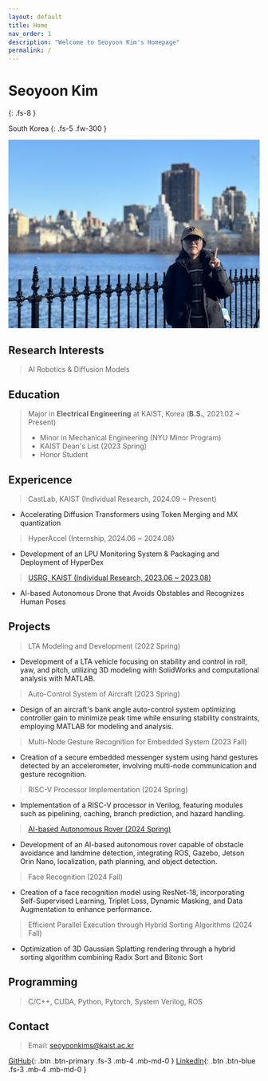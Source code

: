```yaml
---
layout: default
title: Home
nav_order: 1
description: "Welcome to Seoyoon Kim's Homepage"
permalink: /
---
```


# Seoyoon Kim
{: .fs-8 }

South Korea
{: .fs-5 .fw-300 }

![ex_screenshot](./assets/images/me2.jpg)  


## Research Interests  

> AI Robotics & Diffusion Models

## Education  

> Major in **Electrical Engineering** at KAIST, Korea (**B.S.**, 2021.02 ~ Present)  
> - Minor in Mechanical Engineering (NYU Minor Program)   
> - KAIST Dean's List (2023 Spring)  
> - Honor Student  


## Expericence  
> CastLab, KAIST (Individual Research, 2024.09 ~ Present)  
- Accelerating Diffusion Transformers using Token Merging and MX quantization  

> HyperAccel (Internship, 2024.06 ~ 2024.08) 
- Development of an LPU Monitoring System & Packaging and Deployment of HyperDex  

> [USRG, KAIST (Individual Research, 2023.06 ~ 2023.08)](https://github.com/seoyoonkims/Drone)   
- AI-based Autonomous Drone that Avoids Obstables and Recognizes Human Poses  


## Projects  

> LTA Modeling and Development (2022 Spring)
 - Development of a LTA vehicle focusing on stability and control in roll, yaw, and pitch, utilizing 3D modeling with SolidWorks and computational analysis with MATLAB.  

> Auto-Control System of Aircraft (2023 Spring)
 - Design of an aircraft's bank angle auto-control system optimizing controller gain to minimize peak time while ensuring stability constraints, employing MATLAB for modeling and analysis.  

> Multi-Node Gesture Recognition for Embedded System (2023 Fall) 
 - Creation of a secure embedded messenger system using hand gestures detected by an accelerometer, involving multi-node communication and gesture recognition.  

> RISC-V Processor Implementation (2024 Spring)
 - Implementation of a RISC-V processor in Verilog, featuring modules such as pipelining, caching, branch prediction, and hazard handling.  

> [AI-based Autonomous Rover (2024 Spring)](https://seoyoonkims.github.io/docs/projects/EE405/)  
 - Development of an AI-based autonomous rover capable of obstacle avoidance and landmine detection, integrating ROS, Gazebo, Jetson Orin Nano, localization, path planning, and object detection.  

> Face Recognition (2024 Fall)
 - Creation of a face recognition model using ResNet-18, incorporating Self-Supervised Learning, Triplet Loss, Dynamic Masking, and Data Augmentation to enhance performance.  

> Efficient Parallel Execution through Hybrid Sorting Algorithms (2024 Fall)
 - Optimization of 3D Gaussian Splatting rendering through a hybrid sorting algorithm combining Radix Sort and Bitonic Sort

## Programming  

> C/C++, CUDA, Python, Pytorch, System Verilog, ROS  

## Contact  

> Email: seoyoonkims@kaist.ac.kr  

[GitHub][GitHub]{: .btn .btn-primary .fs-3 .mb-4 .mb-md-0 }
[LinkedIn][LinkedIn]{: .btn .btn-blue .fs-3 .mb-4 .mb-md-0 }

[Posts]: https://seoyoonkims.github.io/docs/posts/  
[Paper Review]: https://seoyoonkims.github.io/docs/paper_review/  
[HyperAccel]: https://seoyoonkims.github.io/docs/HyperAccel/  
[GitHub]: https://github.com/seoyoonkims/
[LinkedIn]: https://www.linkedin.com/in/kim-seoyoon-9085b3319/